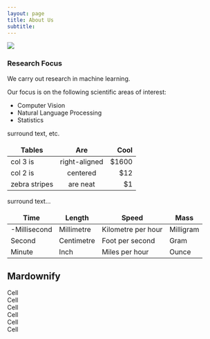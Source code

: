 ```yaml
---
layout: page
title: About Us
subtitle: 
---
```


<img src="assets/img/hello_world.jpeg">

### Research Focus

We carry out research in machine learning.

Our focus is on the following scientific areas of interest:

- Computer Vision
- Natural Language Processing 
- Statistics 

surround text, etc.

| Tables        | Are           | Cool  |
| ------------- |:-------------:| -----:|
| col 3 is      | right-aligned | $1600 |
| col 2 is      | centered      |   $12 |
| zebra stripes | are neat      |    $1 |

surround text...

<style>
td, th {
   border: none!important;
}
</style>


| Time         | Length        | Speed              | Mass         |
| ------------ | ------------- | ------------------ | ------------ |
| -Millisecond | Millimetre    | Kilometre per hour | Milligram    |
| Second       | Centimetre    | Foot per second    | Gram         |
| Minute       | Inch          | Miles per hour     | Ounce        |




## Mardownify

<div id="grid-gap">
  <div class="cell">Cell</div>  <div class="cell">Cell</div>
  <div class="cell">Cell</div>  <div class="cell">Cell</div>
  <div class="cell">Cell</div>  <div class="cell">Cell</div>
</div>
